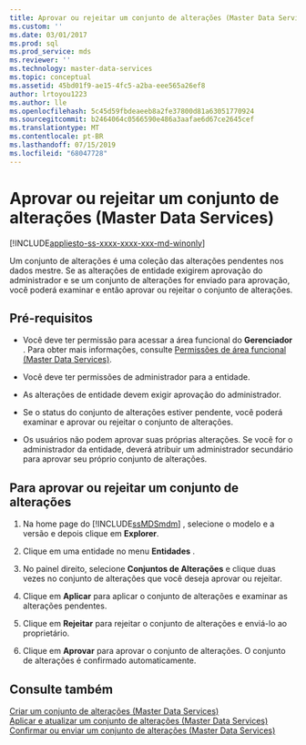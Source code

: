 ```yaml
---
title: Aprovar ou rejeitar um conjunto de alterações (Master Data Services) | Microsoft Docs
ms.custom: ''
ms.date: 03/01/2017
ms.prod: sql
ms.prod_service: mds
ms.reviewer: ''
ms.technology: master-data-services
ms.topic: conceptual
ms.assetid: 45bd01f9-ae15-4fc5-a2ba-eee565a26ef8
author: lrtoyou1223
ms.author: lle
ms.openlocfilehash: 5c45d59fbdeaeeb8a2fe37800d81a63051770924
ms.sourcegitcommit: b2464064c0566590e486a3aafae6d67ce2645cef
ms.translationtype: MT
ms.contentlocale: pt-BR
ms.lasthandoff: 07/15/2019
ms.locfileid: "68047728"
---
```

# <a name="approve-or-reject-a-changeset-master-data-services"></a>Aprovar ou rejeitar um conjunto de alterações (Master Data Services)

[!INCLUDE[appliesto-ss-xxxx-xxxx-xxx-md-winonly](../includes/appliesto-ss-xxxx-xxxx-xxx-md-winonly.md)]

  Um conjunto de alterações é uma coleção das alterações pendentes nos dados mestre. Se as alterações de entidade exigirem aprovação do administrador e se um conjunto de alterações for enviado para aprovação, você poderá examinar e então aprovar ou rejeitar o conjunto de alterações.  
  
## <a name="prerequisites"></a>Pré-requisitos  
  
-   Você deve ter permissão para acessar a área funcional do **Gerenciador** . Para obter mais informações, consulte [Permissões de área funcional &#40;Master Data Services&#41;](../master-data-services/functional-area-permissions-master-data-services.md).  
  
-   Você deve ter permissões de administrador para a entidade.  
  
-   As alterações de entidade devem exigir aprovação do administrador.  
  
-   Se o status do conjunto de alterações estiver pendente, você poderá examinar e aprovar ou rejeitar o conjunto de alterações.  
  
-   Os usuários não podem aprovar suas próprias alterações. Se você for o administrador da entidade, deverá atribuir um administrador secundário para aprovar seu próprio conjunto de alterações.  
  
## <a name="to-approve-or-reject-a-changeset"></a>Para aprovar ou rejeitar um conjunto de alterações  
  
1.  Na home page do [!INCLUDE[ssMDSmdm](../includes/ssmdsmdm-md.md)] , selecione o modelo e a versão e depois clique em **Explorer**.  
  
2.  Clique em uma entidade no menu **Entidades** .  
  
3.  No painel direito, selecione **Conjuntos de Alterações** e clique duas vezes no conjunto de alterações que você deseja aprovar ou rejeitar.  
  
4.  Clique em **Aplicar** para aplicar o conjunto de alterações e examinar as alterações pendentes.  
  
5.  Clique em **Rejeitar** para rejeitar o conjunto de alterações e enviá-lo ao proprietário.  
  
6.  Clique em **Aprovar** para aprovar o conjunto de alterações. O conjunto de alterações é confirmado automaticamente.  
  
## <a name="see-also"></a>Consulte também  
 [Criar um conjunto de alterações &#40;Master Data Services&#41;](../master-data-services/create-a-changeset-master-data-services.md)   
 [Aplicar e atualizar um conjunto de alterações &#40;Master Data Services&#41;](../master-data-services/apply-and-update-a-changeset-master-data-services.md)   
 [Confirmar ou enviar um conjunto de alterações &#40;Master Data Services&#41;](../master-data-services/commit-or-submit-a-changeset-master-data-services.md)  
  
  
